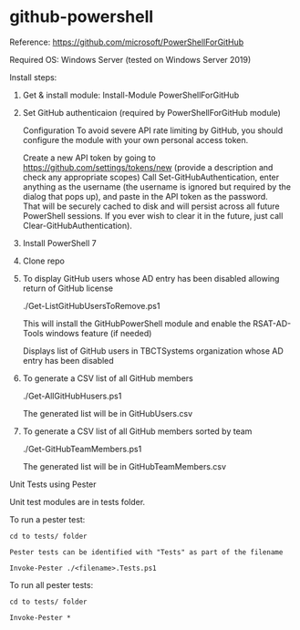 # github-powershell

Reference: https://github.com/microsoft/PowerShellForGitHub

Required OS: Windows Server (tested on Windows Server 2019)

Install steps:

1. Get & install module:  Install-Module PowerShellForGitHub
2. Set GitHub authenticaion (required by PowerShellForGitHub module)

    Configuration
    To avoid severe API rate limiting by GitHub, you should configure the module with your own personal access token.

    Create a new API token by going to https://github.com/settings/tokens/new (provide a description and check any appropriate scopes)
    Call Set-GitHubAuthentication, enter anything as the username (the username is ignored but required by the dialog that pops up), and paste in the API token as the password.  
    That will be securely cached to disk and will persist across all future PowerShell sessions. If you ever wish to clear it in the future, just call Clear-GitHubAuthentication).

3. Install PowerShell 7

4. Clone repo

5. To display GitHub users whose AD entry has been disabled allowing return of GitHub license

      ./Get-ListGitHubUsersToRemove.ps1

      This will install the GitHubPowerShell module and enable the RSAT-AD-Tools windows feature (if needed)
  
      Displays list of GitHub users in TBCTSystems organization whose AD entry has been disabled
      
6. To generate a CSV list of all GitHub members
      
     ./Get-AllGitHubHusers.ps1
     
     The generated list will be in GitHubUsers.csv
     
7. To generate a CSV list of all GitHub members sorted by team
     
     ./Get-GitHubTeamMembers.ps1
     
     The generated list will be in GitHubTeamMembers.csv

Unit Tests using Pester

Unit test modules are in tests folder.

To run a pester test:

    cd to tests/ folder

    Pester tests can be identified with "Tests" as part of the filename

    Invoke-Pester ./<filename>.Tests.ps1
    
To run all pester tests:

    cd to tests/ folder
    
    Invoke-Pester *
